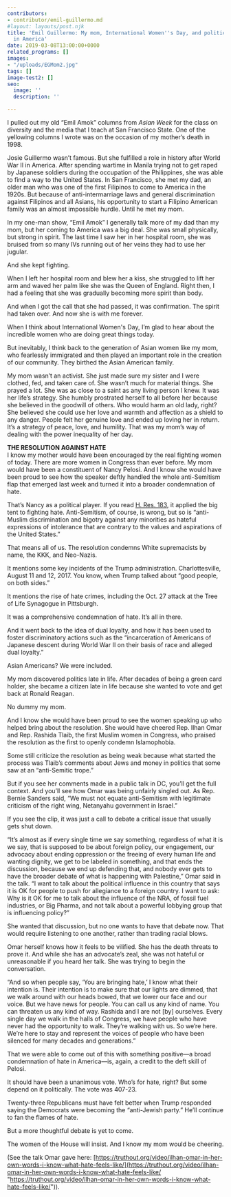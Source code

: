 ```yaml
---
contributors:
- contributor/emil-guillermo.md
#layout: layouts/post.njk
title: 'Emil Guillermo: My mom, International Women''s Day, and politicizing hate
  in America'
date: 2019-03-08T13:00:00+0000
related_programs: []
images:
- "/uploads/EGMom2.jpg"
tags: []
image-test2: []
seo:
  image: ''
  description: ''

---
```

I pulled out my old “Emil Amok” columns from _Asian Week_ for the class on diversity and the media that I teach at San Francisco State. One of the yellowing columns I wrote was on the occasion of my mother’s death in 1998.

Josie Guillermo wasn’t famous. But she fulfilled a role in history after World War II in America.  After spending wartime in Manila trying not to get raped by Japanese soldiers during the occupation of the Philippines, she was able to find a way to the United States. In San Francisco, she met my dad, an older man who was one of the first Filipinos to come to America in the 1920s. But because of anti-intermarriage laws and general discrimination against Filipinos and all Asians, his opportunity to start a Filipino American family was an almost impossible hurdle. Until he met my mom.

In my one-man show, “Emil Amok” I generally talk more of my dad than my mom, but her coming to America was a big deal.  She was small physically, but strong in spirit. The last time I  saw her in her hospital room, she was bruised from so many IVs running out of her veins they had to use her jugular.

And she kept fighting.

When I left her hospital room and blew her a kiss, she struggled to lift her arm and waved her palm like she was the Queen of England. Right then, I had a feeling that she was gradually becoming more spirit than body.

And when I got the call that she had passed, it was confirmation. The spirit had taken over. And now she is with me forever.

When I think about International Women's Day, I’m glad to hear about the incredible women who are doing great things today.

But inevitably, I think back to the generation of Asian women like my mom, who fearlessly immigrated and then played an important role in the creation of our community. They birthed the Asian American family.

My mom wasn’t an activist.  She just made sure my sister and I were clothed, fed, and taken care of. She wasn’t much for material things. She prayed a lot. She was as close to a saint as any living person I knew. It was her life’s strategy. She humbly prostrated herself to all before her because she believed in the goodwill of others. Who would harm an old lady, right? She believed she could use her love and warmth and affection as a shield to any danger. People felt her genuine love and ended up loving her in return. It’s a strategy of peace, love, and humility. That was my mom’s way of dealing with the power inequality of her day.

**THE RESOLUTION AGAINST HATE**  
I know my mother would have been encouraged by the real fighting women of today. There are more women in Congress than ever before. My mom would have been a constituent of Nancy Pelosi. And I know she would have been proud to see how the speaker deftly handled the whole anti-Semitism flap that emerged last week and turned it into a broader condemnation of hate.

That’s Nancy as a political player. If you read [H. Res. 183](https://www.congress.gov/bill/116th-congress/house-resolution/183/text), it applied the big tent to fighting hate. Anti-Semitism, of course, is wrong, but so is “anti-Muslim discrimination and bigotry against any minorities as hateful expressions of intolerance that are contrary to the values and aspirations of the United States.”

That means all of us. The resolution condemns White supremacists by name, the KKK, and Neo-Nazis.

It mentions some key incidents of the Trump administration. Charlottesville, August 11 and 12, 2017.  You know, when Trump talked about “good people, on both sides.”

It mentions the rise of hate crimes, including the Oct. 27 attack at the Tree of Life Synagogue in Pittsburgh.

It was a comprehensive condemnation of hate. It’s all in there.

And it went back to the idea of dual loyalty, and how it has been used to foster discriminatory actions such as the “incarceration of Americans of Japanese descent during World War II on their basis of race and alleged dual loyalty.”

Asian Americans? We were included.

My mom discovered politics late in life. After decades of being a green card holder, she became a citizen late in life because she wanted to vote and get back at Ronald Reagan.

No dummy my mom.

And I know she would have been proud to see the women speaking up who helped bring about the resolution. She would have cheered Rep. Ilhan Omar and Rep. Rashida Tlaib, the first Muslim women in Congress, who praised the resolution as the first to openly condemn Islamophobia.

Some still criticize the resolution as being weak because what started the process was Tlaib’s comments about Jews and money in politics that some saw at an “anti-Semitic trope.”

But if you see her comments made in a public talk in DC, you’ll get the full context. And you’ll see how Omar was being unfairly singled out.  As Rep. Bernie Sanders said, “We must not equate anti-Semitism with legitimate criticism of the right wing, Netanyahu government in Israel.”

If you see the clip, it was just a call to debate a critical issue that usually gets shut down.

“It’s almost as if every single time we say something, regardless of what it is we say, that is supposed to be about foreign policy, our engagement, our advocacy about ending oppression or the freeing of every human life and wanting dignity, we get to be labeled in something, and that ends the discussion, because we end up defending that, and nobody ever gets to have the broader debate of what is happening with Palestine,” Omar said in the talk. “I want to talk about the political influence in this country that says it is OK for people to push for allegiance to a foreign country. I want to ask: Why is it OK for me to talk about the influence of the NRA, of fossil fuel industries, or Big Pharma, and not talk about a powerful lobbying group that is influencing policy?”

She wanted that discussion, but no one wants to have that debate now. That would require listening to one another, rather than trading racial blows.

Omar herself knows how it feels to be vilified. She has the death threats to prove it. And while she has an advocate’s zeal, she was not hateful or unreasonable if you heard her talk. She was trying to begin the conversation.

“And so when people say, ‘You are bringing hate,’ I know what their intention is. Their intention is to make sure that our lights are dimmed, that we walk around with our heads bowed, that we lower our face and our voice. But we have news for people. You can call us any kind of name. You can threaten us any kind of way. Rashida and I are not \[by\] ourselves. Every single day we walk in the halls of Congress, we have people who have never had the opportunity to walk. They’re walking with us. So we’re here. We’re here to stay and represent the voices of people who have been silenced for many decades and generations.”

That we were able to come out of this with something positive—a broad condemnation of hate in America—is, again, a credit to the deft skill of Pelosi.

It should have been a unanimous vote. Who’s for hate, right? But some depend on it politically. The vote was 407-23.

Twenty-three Republicans must have felt better when Trump responded saying the Democrats were becoming the “anti-Jewish party.” He’ll continue to fan the flames of hate.

But a more thoughtful debate is yet to come.

The women of the House will insist. And I know my mom would be cheering.

(See the talk Omar gave here: [https://truthout.org/video/ilhan-omar-in-her-own-words-i-know-what-hate-feels-like/](https://truthout.org/video/ilhan-omar-in-her-own-words-i-know-what-hate-feels-like/ "https://truthout.org/video/ilhan-omar-in-her-own-words-i-know-what-hate-feels-like/")).